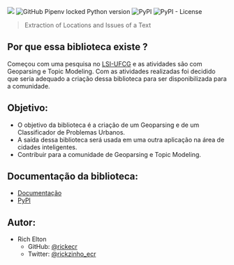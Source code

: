 ![](https://i.imgur.com/ccaix2x.png)
![GitHub Pipenv locked Python version](https://img.shields.io/github/pipenv/locked/python-version/Rickecr/PyElit)
![PyPI](https://img.shields.io/pypi/v/PyElit)
![PyPI - License](https://img.shields.io/pypi/l/PyElit)

> Extraction of Locations and Issues of a Text

## Por que essa biblioteca existe ?

Começou com uma pesquisa no [LSI-UFCG](https://sites.google.com/view/lsi-ufcg) e as atividades são com Geoparsing e Topic Modeling. Com as atividades realizadas foi decidido que seria adequado a criação dessa biblioteca para ser disponibilizada para a comunidade.

## Objetivo:

- O objetivo da biblioteca é a criação de um Geoparsing e de um Classificador de Problemas Urbanos.
- A saída dessa biblioteca será usada em uma outra aplicação na área de cidades inteligentes.
- Contribuir para a comunidade de Geoparsing e Topic Modeling.

## Documentação da biblioteca:

- [Documentação](https://rickecr.github.io/PyElit/)
- [PyPI](https://pypi.org/project/PyElit/)

## Autor:

- Rich Elton
  - GitHub: [@rickecr](https://github.com/Rickecr)
  - Twitter: [@rickzinho_ecr](https://twitter.com/rickzinho_ecr)
